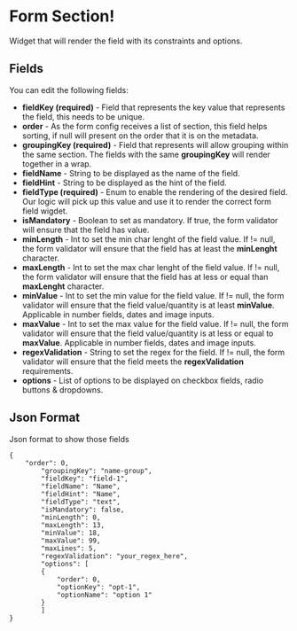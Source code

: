 # Form Section!

Widget that will render the field with its constraints and options.

## Fields

You can edit the following fields:

- **fieldKey (required)** - Field that represents the key value that represents the field, this needs to be unique.
- **order** - As the form config receives a list of section, this field helps sorting, if null will present on the order that it is on the metadata.
- **groupingKey (required)** - Field that represents will allow grouping within the same section. The fields with the same **groupingKey** will render together in a wrap.
- **fieldName** - String to be displayed as the name of the field.
- **fieldHint** - String to be displayed as the hint of the field.
- **fieldType (required)** - Enum to enable the rendering of the desired field. Our logic will pick up this value and use it to render the correct form field wigdet.
- **isMandatory** - Boolean to set as mandatory. If true, the form validator will ensure that the field has value.
- **minLength** - Int to set the min char lenght of the field value. If != null, the form validator will ensure that the field has at least the **minLenght** character.
- **maxLength** - Int to set the max char lenght of the field value. If != null, the form validator will ensure that the field has at less or equal than **maxLenght** character.
- **minValue** - Int to set the min value for the field value. If != null, the form validator will ensure that the field value/quantity is at least **minValue**. Applicable in number fields, dates and image inputs.
- **maxValue** - Int to set the max value for the field value. If != null, the form validator will ensure that the field value/quantity is at less or equal to **maxValue**. Applicable in number fields, dates and image inputs.
- **regexValidation** - String to set the regex for the field. If != null, the form validator will ensure that the field meets the **regexValidation** requirements.
- **options** - List of options to be displayed on checkbox fields, radio buttons & dropdowns.



## Json Format

Json format to show those fields

    {
        "order": 0,
            "groupingKey": "name-group",
            "fieldKey": "field-1",
            "fieldName": "Name",
            "fieldHint": "Name",
            "fieldType": "text",
            "isMandatory": false,
            "minLength": 0,
            "maxLength": 13,
            "minValue": 18,
            "maxValue": 99,
            "maxLines": 5,
            "regexValidation": "your_regex_here",
            "options": [
            {
                "order": 0,
                "optionKey": "opt-1",
                "optionName": "option 1"
            }
            ]
    }

